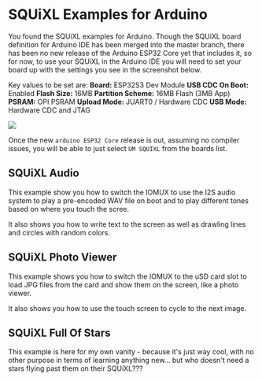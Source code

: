 # SQUiXL Examples for Arduino
You found the SQUiXL examples for Arduino. Though the SQUiXL board definition for Arduino IDE has been merged into the master branch, there has been no new release of the Arduino ESP32 Core yet that includes it, so for now, to use your SQUiXL in the Arduino IDE you will need to set your board up with the settings you see in the screenshot below.

Key values to be set are:
**Board:** ESP32S3 Dev Module
**USB CDC On Boot:** Enabled
**Flash Size:** 16MB
**Partition Scheme:** 16MB Flash (3MB App)
**PSRAM:** OPI PSRAM
**Upload Mode:** JUART0 / Hardware CDC
**USB Mode:** Hardware CDC and JTAG

<img src="https://squixl.io/images/Temporary_Arduino_IDE_Board_Settings.jpg"/>

Once the new `arduino ESP32 Core` release is out, assuming no compiler issues, you will be able to just select `UM SQUIXL` from the boards list.


## SQUiXL Audio
This example show you how to switch the IOMUX to use the I2S audio system to play a pre-encoded WAV file on boot and to play different tones based on where you touch the scree.

It also shows you how to write text to the screen as well as drawling lines and circles with random colors.

## SQUiXL Photo Viewer
This example shows you how to switch the IOMUX to the uSD card slot to load JPG files from the card and show them on the screen, like a photo viewer.

It also shows you how to use the touch screen to cycle to the next image.

## SQUiXL Full Of Stars
This example is here for my own vanity - because it's just way cool, with no other purpose in terms of learning anything new... but who doesn't need a stars flying past them on their SQUiXL???